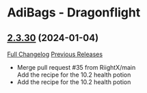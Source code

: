 # AdiBags - Dragonflight

## [2.3.30](https://github.com/Zottelchens-WoW-Addons/AdiBags-Dragonflight/tree/2.3.30) (2024-01-04)
[Full Changelog](https://github.com/Zottelchens-WoW-Addons/AdiBags-Dragonflight/compare/2.3.29...2.3.30) [Previous Releases](https://github.com/Zottelchens-WoW-Addons/AdiBags-Dragonflight/releases)

- Merge pull request #35 from RiightX/main  
    Add the recipe for the 10.2 health potion  
- Add the recipe for the 10.2 health potion  
